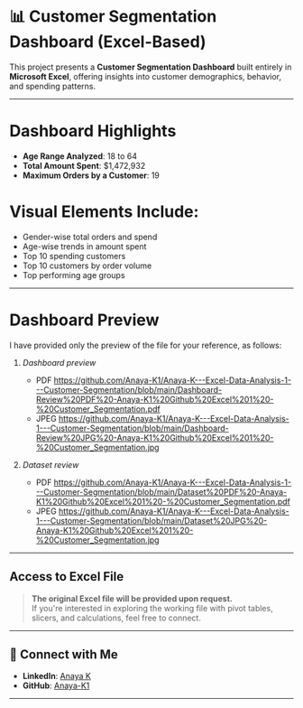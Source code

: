 # 📊 Customer Segmentation Dashboard (Excel-Based)

This project presents a **Customer Segmentation Dashboard** built entirely in **Microsoft Excel**, offering insights into customer demographics, behavior, and spending patterns.

---

# Dashboard Highlights

- **Age Range Analyzed**: 18 to 64
- **Total Amount Spent**: $1,472,932
- **Maximum Orders by a Customer**: 19

# Visual Elements Include:
- Gender-wise total orders and spend
- Age-wise trends in amount spent
- Top 10 spending customers
- Top 10 customers by order volume
- Top performing age groups

---

# Dashboard Preview
I have provided only the preview of the file for your reference, as follows:

1. *Dashboard preview*
     - PDF  https://github.com/Anaya-K1/Anaya-K---Excel-Data-Analysis-1---Customer-Segmentation/blob/main/Dashboard-Review%20PDF%20-Anaya-K1%20Github%20Excel%201%20-%20Customer_Segmentation.pdf
     - JPEG https://github.com/Anaya-K1/Anaya-K---Excel-Data-Analysis-1---Customer-Segmentation/blob/main/Dashboard-Review%20JPG%20-Anaya-K1%20Github%20Excel%201%20-%20Customer_Segmentation.jpg
  
2. *Dataset review*
     - PDF  https://github.com/Anaya-K1/Anaya-K---Excel-Data-Analysis-1---Customer-Segmentation/blob/main/Dataset%20PDF%20-Anaya-K1%20Github%20Excel%201%20-%20Customer_Segmentation.pdf
     - JPEG https://github.com/Anaya-K1/Anaya-K---Excel-Data-Analysis-1---Customer-Segmentation/blob/main/Dataset%20JPG%20-Anaya-K1%20Github%20Excel%201%20-%20Customer_Segmentation.jpg

---

## Access to Excel File

> **The original Excel file will be provided upon request.**  
If you're interested in exploring the working file with pivot tables, slicers, and calculations, feel free to connect.

---

## 🔗 Connect with Me

- **LinkedIn**: [Anaya K](https://www.linkedin.com/in/anaya-k)  
- **GitHub**: [Anaya-K1](https://github.com/Anaya-K1)

---

